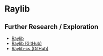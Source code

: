 ﻿# Raylib

## Further Research / Exploration

- [Raylib](https://www.raylib.com/)
- [Raylib (GitHub)](https://github.com/raysan5/raylib)
- [Raylib-cs (GitHub)](https://github.com/ChrisDill/Raylib-cs)